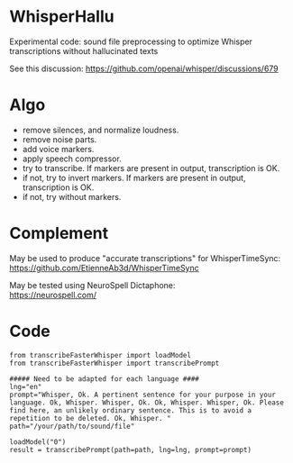 # WhisperHallu
Experimental code: sound file preprocessing to optimize Whisper transcriptions without hallucinated texts

See this discussion: https://github.com/openai/whisper/discussions/679

# Algo
- remove silences, and normalize loudness.
- remove noise parts.
- add voice markers.
- apply speech compressor.
- try to transcribe. If markers are present in output, transcription is OK.
- if not, try to invert markers. If markers are present in output, transcription is OK.
- if not, try without markers.

# Complement

May be used to produce "accurate transcriptions" for WhisperTimeSync:<br/>
https://github.com/EtienneAb3d/WhisperTimeSync

May be tested using NeuroSpell Dictaphone:<br/>
https://neurospell.com/

# Code

```
from transcribeFasterWhisper import loadModel
from transcribeFasterWhisper import transcribePrompt

##### Need to be adapted for each language ####
lng="en"
prompt="Whisper, Ok. A pertinent sentence for your purpose in your language. Ok, Whisper. Whisper, Ok. Ok, Whisper. Whisper, Ok. Please find here, an unlikely ordinary sentence. This is to avoid a repetition to be deleted. Ok, Whisper. "
path="/your/path/to/sound/file"

loadModel("0")
result = transcribePrompt(path=path, lng=lng, prompt=prompt)
```
